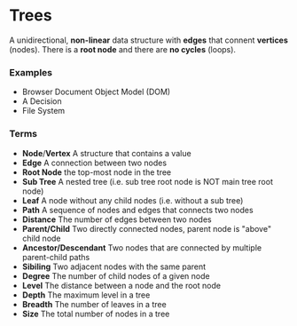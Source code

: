 # Trees

A unidirectional, **non-linear** data structure with **edges** that connent **vertices** (nodes). There is a **root node** and there are **no cycles** (loops).

### Examples

* Browser Document Object Model (DOM)
* A Decision
* File System

### Terms

* **Node**/**Vertex** A structure that contains a value
* **Edge** A connection between two nodes
* **Root Node** the top-most node in the tree
* **Sub Tree** A nested tree (i.e. sub tree root node is NOT main tree root node)
* **Leaf** A node without any child nodes (i.e. without a sub tree)
* **Path** A sequence of nodes and edges that connects two nodes
* **Distance** The number of edges between two nodes
* **Parent/Child** Two directly connected nodes, parent node is "above" child node
* **Ancestor/Descendant** Two nodes that are connected by multiple parent-child paths
* **Sibiling** Two adjacent nodes with the same parent
* **Degree** The number of child nodes of a given node
* **Level** The distance between a node and the root node
* **Depth** The maximum level in a tree
* **Breadth** The number of leaves in a tree
* **Size** The total number of nodes in a tree

